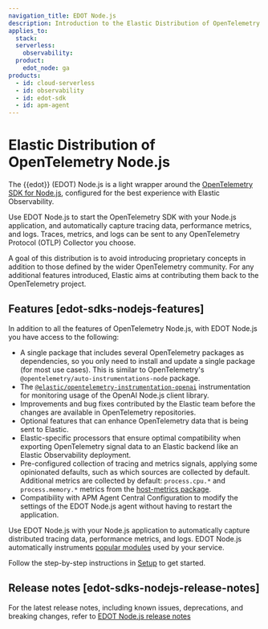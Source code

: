 ```yaml
---
navigation_title: EDOT Node.js
description: Introduction to the Elastic Distribution of OpenTelemetry Node.js (EDOT Node.js).
applies_to:
  stack:
  serverless:
    observability:
  product:
    edot_node: ga
products:
  - id: cloud-serverless
  - id: observability
  - id: edot-sdk
  - id: apm-agent
---
```


# Elastic Distribution of OpenTelemetry Node.js

The {{edot}} (EDOT) Node.js is a light wrapper around the [OpenTelemetry SDK for Node.js](https://opentelemetry.io/docs/languages/js), configured for the best experience with Elastic Observability.

Use EDOT Node.js to start the OpenTelemetry SDK with your Node.js application, and automatically capture tracing data, performance metrics, and logs. Traces, metrics, and logs can be sent to any OpenTelemetry Protocol (OTLP) Collector you choose.

A goal of this distribution is to avoid introducing proprietary concepts in addition to those defined by the wider OpenTelemetry community. For any additional features introduced, Elastic aims at contributing them back to the OpenTelemetry project.

## Features [edot-sdks-nodejs-features]

In addition to all the features of OpenTelemetry Node.js, with EDOT Node.js you have access to the following:

* A single package that includes several OpenTelemetry packages as dependencies, so you only need to install and update a single package (for most use cases). This is similar to OpenTelemetry's `@opentelemetry/auto-instrumentations-node` package.
* The [`@elastic/opentelemetry-instrumentation-openai`](https://github.com/elastic/elastic-otel-node/tree/main/packages/instrumentation-openai#readme) instrumentation for monitoring usage of the OpenAI Node.js client library.
* Improvements and bug fixes contributed by the Elastic team before the changes are available in OpenTelemetry repositories.
* Optional features that can enhance OpenTelemetry data that is being sent to Elastic.
* Elastic-specific processors that ensure optimal compatibility when exporting OpenTelemetry signal data to an Elastic backend like an Elastic Observability deployment.
* Pre-configured collection of tracing and metrics signals, applying some opinionated defaults, such as which sources are collected by default. Additional metrics are collected by default: `process.cpu.*` and `process.memory.*` metrics from the [host-metrics package](https://github.com/open-telemetry/opentelemetry-js-contrib/tree/main/packages/host-metrics/).
* Compatibility with APM Agent Central Configuration to modify the settings of the EDOT Node.js agent without having to restart the application.

Use EDOT Node.js with your Node.js application to automatically capture distributed tracing data, performance metrics, and logs. EDOT Node.js automatically instruments [popular modules](/reference/edot-sdks/nodejs/supported-technologies.md#instrumentations) used by your service.

Follow the step-by-step instructions in [Setup](/reference/edot-sdks/nodejs/setup/index.md) to get started.

## Release notes [edot-sdks-nodejs-release-notes]

For the latest release notes, including known issues, deprecations, and breaking changes, refer to [EDOT Node.js release notes](elastic-otel-node://release-notes/index.md)
